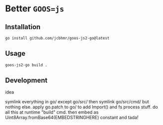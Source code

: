 # Better `GOOS=js`

## Installation

```sh
go install github.com/jcbhmr/goos-js2-go@latest
```

## Usage

```sh
goos-js2-go build .
```

## Development

idea

symlink everything in go/ except go/src/ then symlink go/src/cmd/ but nothing else. apply go.patch to go/ to add Import() and fs process stuff. do all this at runtime "build" cmd. then embed as Uint8Array.fromBase64(EMBEDSTRINGHERE) constant and tada!
